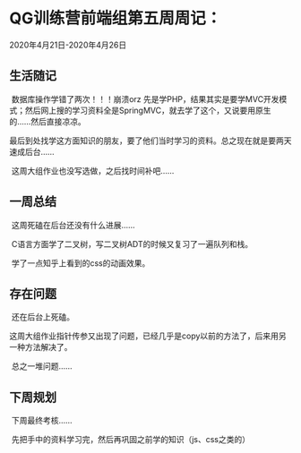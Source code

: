 # QG训练营前端组第五周周记：
2020年4月21日-2020年4月26日

## 生活随记

​		数据库操作学错了两次！！！崩溃orz  先是学PHP，结果其实是要学MVC开发模式；然后网上搜的学习资料全是SpringMVC，就去学了这个，又说要用原生的……然后直接凉凉。

​		最后到处找学这方面知识的朋友，要了他们当时学习的资料。总之现在就是要两天速成后台……

​		这周大组作业也没写选做，之后找时间补吧……

## 一周总结

​		这周死磕在后台还没有什么进展……

​		C语言方面学了二叉树，写二叉树ADT的时候又复习了一遍队列和栈。

​		学了一点知乎上看到的css的动画效果。

## 存在问题

​		还在后台上死磕。

​		这周大组作业指针传参又出现了问题，已经几乎是copy以前的方法了，后来用另一种方法解决了。

​		总之一堆问题……

## 下周规划

​		下周最终考核……

​		先把手中的资料学习完，然后再巩固之前学的知识（js、css之类的）

